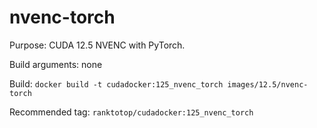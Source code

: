 # nvenc-torch

Purpose: CUDA 12.5 NVENC with PyTorch.

Build arguments: none

Build: `docker build -t cudadocker:125_nvenc_torch images/12.5/nvenc-torch`

Recommended tag: `ranktotop/cudadocker:125_nvenc_torch`

